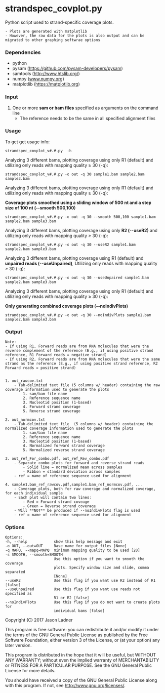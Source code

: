 # strandspec_covplot.py
Python script used to strand-specific coverage plots.
    
    - Plots are generated with matplotlib
    - However, the raw data for the plots is also output and can be migrated to other graphing softwrae options

### Dependencies
- python
- pysam (https://github.com/pysam-developers/pysam)
- samtools (http://www.htslib.org/)
- numpy (www.numpy.org)
- matplotlib (https://matplotlib.org)

### Input

1. One or more **sam or bam files** specified as arguments on the command line
    - The reference needs to be the same in all specified alignment files
    
### Usage

To get get usage info:
```
strandspec_covplot_v#.#.py  -h
```

Analyzing 3 different bams, plotting coverage using only R1 (default) and utilizing only reads with mapping quality ≥ 30 (-q):
```
strandspec_covplot_v#.#.py -o out -q 30 sample1.bam sample2.bam sample3.bam
```

Analyzing 3 different bams, plotting coverage using only R1 (default) and utilizing only reads with mapping quality ≥ 30 (-q):

**Coverage plots smoothed using a sliding window of 500 nt and a step size of 100 nt (--smooth 500,100)**
```
strandspec_covplot_v#.#.py -o out -q 30 --smooth 500,100 sample1.bam sample2.bam sample3.bam
```

Analyzing 3 different bams, plotting coverage using only **R2 (--useR2)** and utilizing only reads with mapping quality ≥ 30 (-q):
```
strandspec_covplot_v#.#.py -o out -q 30 --useR2 sample1.bam sample2.bam sample3.bam
```

Analyzing 3 different bams, plotting coverage using R1 (default) and **unpaired reads (--useUnpaired)**, Utilizing only reads with mapping quality ≥ 30 (-q):
```
strandspec_covplot_v#.#.py -o out -q 30 --useUnpaired sample1.bam sample2.bam sample3.bam
```

Analyzing 3 different bams, plotting coverage using only R1 (default) and utilizing only reads with mapping quality ≥ 30 (-q):

**Only generating combined coverage plots (--noIndivPlots)**
```
strandspec_covplot_v#.#.py -o out -q 30 --noIndivPlots sample1.bam sample2.bam sample3.bam
```


### Output

    Note: 
    - If using R1, Forward reads are from RNA molecules that were the reverse complement of the reference (E.g., if using positive strand reference, R1 Forward reads = negative strand)
    - If using R2, Forward reads are from RNA molecules that were the same strand as the reference (E.g., if using positive strand reference, R2 Forward reads = positive strand)


    1. out_rawcov.txt
        - Tab-delimited text file (5 columns w/ header) containing the raw coverage information used to generate the plots
            1. sam/bam file name
            2. Reference sequence name
            3. Nucleotid position (1-based)
            4. Forward strand coverage
            5. Reverse strand coverage
            
    2. out_normcov.txt
        - Tab-delimited text file  (5 columns w/ header) containing the normalized coverage information used to generate the plots
            1. sam/bam file name
            2. Reference sequence name
            3. Nucleotid position (1-based)
            4. Normalized forward strand coverage
            5. Normalized reverse strand coverage

    3. out_ref_For_combo.pdf, out_ref_Rev_combo.pdf
        - Separate combo plots for forward and reverse strand reads
            - Solid line = normalized mean across samples
            - Ribbon = standard deviation across samples
        - ref = name of reference sequence used for alignment

    4. sample1.bam_ref_rawcov.pdf,sample1.bam_ref_normcov.pdf, ...
        - Coverage plots, both for raw coverage and normalized coverage, for each individual sample
        - Each plot will contain two lines:
            - Red = Forward strand coveage
            - Green = Reverse strand coverage
        - Will **NOT** be produced if --noIndivPlots flag is used
        - ref = name of reference sequence used for alignment

### Options

  ```
Options:
  -h, --help            show this help message and exit
  -o OUT, --out=OUT     Base name for output files [None]
  -q MAPQ, --mapq=MAPQ  minimum mapping quality to be used [20]
  -s SMOOTH, --smooth=SMOOTH
                        Use this option if you want to smooth the coverage
                        plots. Specify window size and slide, comma separated
                        [None]
  --useR2               Use this flag if you want use R2 instead of R1 [false]
  --useUnpaired         Use this flag if you want use reads not specified as
                        R1 or R2 [false]
  --noIndivPlots        Use this flag if you do not want to create plots for
                        individual bams [false]
  ```



Copyright (C) 2017  Jason Ladner

This program is free software: you can redistribute it and/or modify
it under the terms of the GNU General Public License as published by
the Free Software Foundation, either version 3 of the License, or
(at your option) any later version.

This program is distributed in the hope that it will be useful,
but WITHOUT ANY WARRANTY; without even the implied warranty of
MERCHANTABILITY or FITNESS FOR A PARTICULAR PURPOSE.  See the
GNU General Public License for more details.

You should have received a copy of the GNU General Public License
along with this program.  If not, see <http://www.gnu.org/licenses/>.
